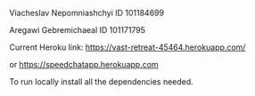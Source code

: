 Viacheslav Nepomniashchyi
ID 101184699

Aregawi Gebremichaeal
ID 101171795

Current Heroku link:
https://vast-retreat-45464.herokuapp.com/

or
https://speedchatapp.herokuapp.com


To run locally install all the dependencies needed.